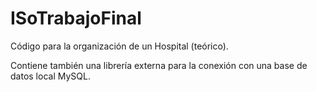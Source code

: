 # ISoTrabajoFinal
Código para la organización de un Hospital (teórico).

Contiene también una librería externa para la conexión con una base de datos local MySQL.

